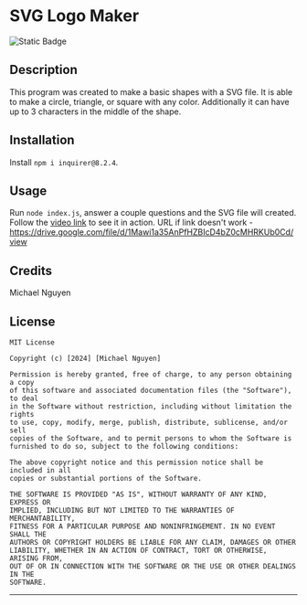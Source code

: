 # SVG Logo Maker
![Static Badge](https://img.shields.io/badge/license-MIT-blue)

## Description
This program was created to make a basic shapes with a SVG file. It is able to make a circle, triangle, or square with any color. Additionally it can have up to 3 characters in the middle of the shape.


## Installation
Install `npm i inquirer@8.2.4`. 

## Usage
Run `node index.js`, answer a couple questions and the SVG file will created. Follow the [video link](https://drive.google.com/file/d/1Mawi1a35AnPfHZBIcD4bZ0cMHRKUb0Cd/view) to see it in action. URL if link doesn't work - https://drive.google.com/file/d/1Mawi1a35AnPfHZBIcD4bZ0cMHRKUb0Cd/view



## Credits
Michael Nguyen


## License

```
MIT License

Copyright (c) [2024] [Michael Nguyen]

Permission is hereby granted, free of charge, to any person obtaining a copy
of this software and associated documentation files (the "Software"), to deal
in the Software without restriction, including without limitation the rights
to use, copy, modify, merge, publish, distribute, sublicense, and/or sell
copies of the Software, and to permit persons to whom the Software is
furnished to do so, subject to the following conditions:

The above copyright notice and this permission notice shall be included in all
copies or substantial portions of the Software.

THE SOFTWARE IS PROVIDED "AS IS", WITHOUT WARRANTY OF ANY KIND, EXPRESS OR
IMPLIED, INCLUDING BUT NOT LIMITED TO THE WARRANTIES OF MERCHANTABILITY,
FITNESS FOR A PARTICULAR PURPOSE AND NONINFRINGEMENT. IN NO EVENT SHALL THE
AUTHORS OR COPYRIGHT HOLDERS BE LIABLE FOR ANY CLAIM, DAMAGES OR OTHER
LIABILITY, WHETHER IN AN ACTION OF CONTRACT, TORT OR OTHERWISE, ARISING FROM,
OUT OF OR IN CONNECTION WITH THE SOFTWARE OR THE USE OR OTHER DEALINGS IN THE
SOFTWARE.
```

---